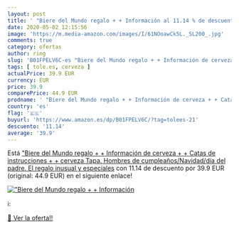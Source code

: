 ```yaml
---
layout: post
title: ' "Biere del Mundo regalo + + Información al 11.14 % de descuento'
date: 2020-05-02 12:15:56
image: 'https://m.media-amazon.com/images/I/61NOoawCk5L._SL200_.jpg'
comments: true
category: ofertas
author: ring
slug: 'B01FPELV6C-es "Biere del Mundo regalo + + Información de cerveza + +...'
tags: [ tole.es, cerveza ]
actualPrice: 39.9 EUR
currency: EUR
price: 39.9
comparePrice: 44.9 EUR
prodname: ' "Biere del Mundo regalo + + Información de cerveza + + Catas de instrucciones + + cerveza Tapa. Hombres de cumpleaños/Navidad/día del padre. El regalo inusual y especiales'
country: 'es'
flag: '🇪🇸'
buyurl: 'https://www.amazon.es/dp/B01FPELV6C/?tag=tolees-21'
descuento: '11.14'
average: '39.9'
---
```


Está [ "Biere del Mundo regalo + + Información de cerveza + + Catas de instrucciones + + cerveza Tapa. Hombres de cumpleaños/Navidad/día del padre. El regalo inusual y especiales](https://www.amazon.es/dp/B01FPELV6C/?tag=tolees-21) con 11.14 de descuento por 39.9 EUR (original: 44.9 EUR) en el siguiente enlace!

[![ "Biere del Mundo regalo + + Información](https://m.media-amazon.com/images/I/61NOoawCk5L._SL200_.jpg)](https://www.amazon.es/dp/B01FPELV6C/?tag=tolees-21)

ℹ️:


[🛒 Ver la oferta!!](https://www.amazon.es/dp/B01FPELV6C/?tag=tolees-21)

